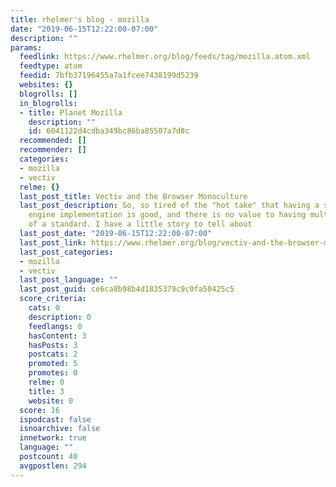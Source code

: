 ```yaml
---
title: rhelmer's blog - mozilla
date: "2019-06-15T12:22:00-07:00"
description: ""
params:
  feedlink: https://www.rhelmer.org/blog/feeds/tag/mozilla.atom.xml
  feedtype: atom
  feedid: 7bfb37196455a7a1fcee7438199d5239
  websites: {}
  blogrolls: []
  in_blogrolls:
  - title: Planet Mozilla
    description: ""
    id: 6041122d4cdba349bc86ba85507a7d8c
  recommended: []
  recommender: []
  categories:
  - mozilla
  - vectiv
  relme: {}
  last_post_title: Vectiv and the Browser Monoculture
  last_post_description: So, so tired of the "hot take" that having a single browser
    engine implementation is good, and there is no value to having multiple implementations
    of a standard. I have a little story to tell about
  last_post_date: "2019-06-15T12:22:00-07:00"
  last_post_link: https://www.rhelmer.org/blog/vectiv-and-the-browser-monoculture.html
  last_post_categories:
  - mozilla
  - vectiv
  last_post_language: ""
  last_post_guid: ce6ca8b98b4d1835379c9c0fa50425c5
  score_criteria:
    cats: 0
    description: 0
    feedlangs: 0
    hasContent: 3
    hasPosts: 3
    postcats: 2
    promoted: 5
    promotes: 0
    relme: 0
    title: 3
    website: 0
  score: 16
  ispodcast: false
  isnoarchive: false
  innetwork: true
  language: ""
  postcount: 40
  avgpostlen: 294
---
```

